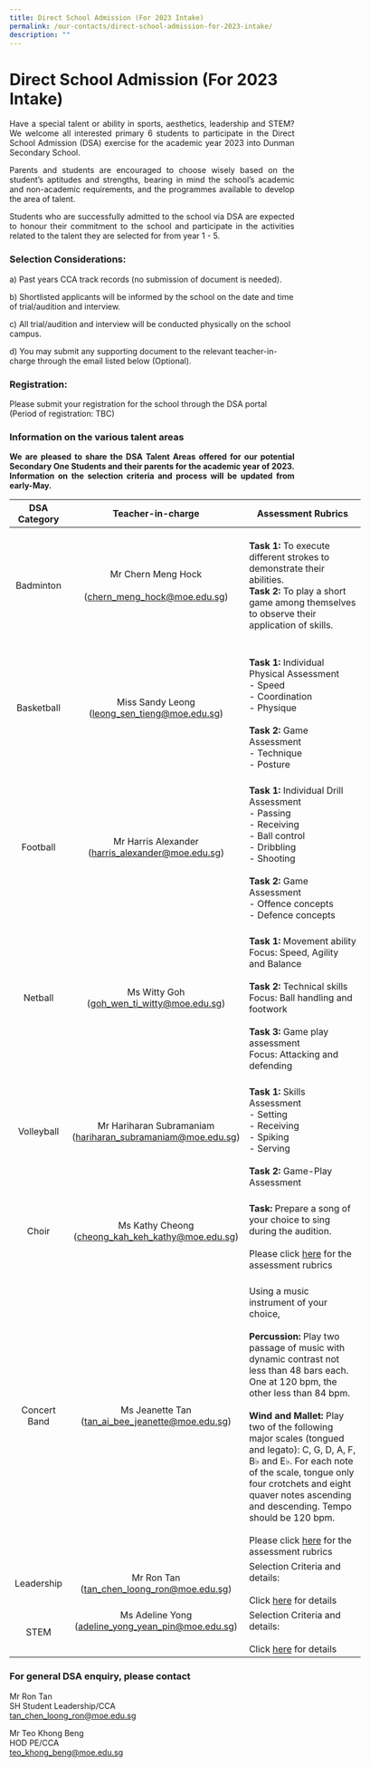 ```yaml
---
title: Direct School Admission (For 2023 Intake)
permalink: /our-contacts/direct-school-admission-for-2023-intake/
description: ""
---
```



# Direct School Admission (For 2023 Intake)

<p style="text-align: justify;">Have a special talent or ability in sports, aesthetics, leadership and STEM? We welcome all interested primary 6 students to participate in the Direct School Admission (DSA) exercise for the academic year 2023 into Dunman Secondary School.</p>

<p style="text-align: justify;">Parents and students are encouraged to choose wisely based on the student’s aptitudes and strengths, bearing in mind the school’s academic and non-academic requirements, and the programmes available to develop the area of talent.</p>

<p style="text-align: justify;">Students who are successfully admitted to the school via DSA are expected to honour their commitment to the school and participate in the activities related to the talent they are selected for from year 1 - 5.</p>


### Selection Considerations:

a) Past years CCA track records (no submission of document is needed).

b) Shortlisted applicants will be informed by the school on the date and time of trial/audition and interview.

c) All trial/audition and interview will be conducted physically on the school campus.

d) You may submit any supporting document to the relevant teacher-in-charge through the email listed below (Optional).

### Registration:

Please submit your registration for the school through the DSA portal (Period of registration: TBC)

### Information on the various talent areas

<p style="text-align: justify;"><b>We are pleased to share the DSA Talent Areas offered for our potential Secondary One Students and their parents for the academic year of 2023. Information on the selection criteria and process will be updated from early-May.</b></p>


<table style="undefined;table-layout: fixed; width: 621px">
<colgroup>
<col style="width: 105px">
<col style="width: 300px">
<col style="width: 300px">
</colgroup>
<thead>
  <tr>
    <th style="text-align:center;">DSA Category</th>
    <th style="text-align:center">Teacher-in-charge</th>
    <th style="text-align:center">Assessment Rubrics</th>
  </tr>
</thead>
<tbody>
  <tr>
    <td style="text-align:center">Badminton</td>
    <td style="text-align:center">Mr Chern Meng Hock<br><br>(<a href="mailto:chern_meng_hock@moe.edu.sg">chern_meng_hock@moe.edu.sg</a>)</td>
		<td><br><b>Task 1:</b> To execute different strokes to demonstrate their abilities.<br><b>Task 2:</b> To play a short game among themselves to observe their application of skills.<br><br></td>
  </tr>
  <tr>
    <td style="text-align:center"> Basketball </td>
    <td style="text-align:center">Miss Sandy Leong<br>(<a href="mailto:leong_sen_tieng@moe.edu.sg">leong_sen_tieng@moe.edu.sg</a>)</td>
    <td><br><b>Task 1:</b> Individual Physical Assessment<br>-	Speed<br>-	Coordination<br>-	Physique<br><br><b>Task 2:</b> Game Assessment<br>-	Technique<br>-	Posture</td>
  </tr>
  <tr>
    <td style="text-align:center">Football<br> </td>
    <td style="text-align:center">Mr Harris Alexander<br>(<a href="mailto:harris_alexander@moe.edu.sg">harris_alexander@moe.edu.sg</a>)<br> </td>
    <td><br><b>Task 1:</b> Individual Drill Assessment<br>-	Passing<br>-	Receiving<br>-	Ball control<br>-	Dribbling<br>-	Shooting<br><br><b>Task 2:</b> Game Assessment<br>-	Offence concepts<br>-	Defence concepts</td>
  </tr>
  <tr>
    <td style="text-align:center">Netball<br> </td>
    <td style="text-align:center">Ms Witty Goh<br>(<a href="mailto:goh_wen_ti_witty@moe.edu.sg">goh_wen_ti_witty@moe.edu.sg</a>)</td>
    <td><br><b>Task 1:</b> Movement ability<br>Focus: Speed, Agility and Balance<br><br><b>Task 2:</b> Technical skills<br>Focus: Ball handling and footwork<br><br><b>Task 3:</b> Game play assessment<br>Focus: Attacking and defending<br></td>
  </tr>
  <tr>
    <td style="text-align:center">Volleyball<br> </td>
    <td style="text-align:center">Mr Hariharan Subramaniam<br>(<a href="mailto:hariharan_subramaniam@moe.edu.sg">hariharan_subramaniam@moe.edu.sg</a>)</td>
    <td><br><b>Task 1:</b> Skills Assessment<br>-	Setting<br>-	Receiving<br>-	Spiking<br>-	Serving<br><br><b>Task 2:</b> Game-Play Assessment</td>
  </tr>
  <tr>
    <td style="text-align:center">Choir</td>
    <td style="text-align:center">Ms Kathy Cheong<br>(<a href="mailto:cheong_kah_keh_kathy@moe.edu.sg">cheong_kah_keh_kathy@moe.edu.sg</a>)<br> </td>
    <td><br><b>Task:</b> Prepare a song of your choice to sing during the audition.<br><br>Please click <a href="/files/Administration/DSA%20Rubric_Choir%202022.pdf" target="_blank">here</a> for the assessment rubrics </td>
  </tr>
  <tr>
    <td style="text-align:center">Concert Band<br> </td>
    <td style="text-align:center">Ms Jeanette Tan<br>(<a href="mailto:tan_ai_bee_jeanette@moe.edu.sg">tan_ai_bee_jeanette@moe.edu.sg</a>)</td>
    <td><br>Using a music instrument of your choice, <br><br><b>Percussion:</b> Play two passage of music with dynamic contrast not less than 48 bars each. One at 120 bpm, the other less than 84 bpm.<br><br><b>Wind and Mallet:</b> Play two of the following major scales (tongued and legato): C, G, D, A, F, B♭ and E♭. For each note of the scale, tongue only four crotchets and eight quaver notes ascending and descending. Tempo should be 120 bpm.<br><br>Please click <a href="/files/Administration/DSA%20Rubric_Concert%20Band%202022.pdf" target="_blank">here</a> for the assessment rubrics</td>
  </tr>
  <tr>
    <td style="text-align:center">Leadership</td>
    <td style="text-align:center">Mr Ron Tan<br>(<a href="mailto:tan_chen_loong_ron@moe.edu.sg">tan_chen_loong_ron@moe.edu.sg</a>)</td>
    <td>Selection Criteria and details:<br><br>Click <a href="/files/Administration/DSA%20Rubric_Student%20Leadership%202022.pdf" target="_blank">here</a> for details</td>
  </tr>
  <tr>
    <td style="text-align:center"> STEM</td>
    <td style="text-align:center">Ms Adeline Yong<br>(<a href="mailto:adeline_yong_yean_pin@moe.edu.sg">adeline_yong_yean_pin@moe.edu.sg</a>)<br><br><br></td>
    <td>Selection Criteria and details:<br><br>Click <a href="/files/Administration/DSA%20Rubric_STEM%202022%20v2.pdf" target="_blank">here</a> for details</td>
  </tr>
</tbody>
</table>

### For general DSA enquiry, please contact

Mr Ron Tan  
SH Student Leadership/CCA   
[tan\_chen\_loong\_ron@moe.edu.sg](mailto:tan_chen_loong_ron@moe.edu.sg)


Mr Teo Khong Beng  
HOD PE/CCA   
[teo\_khong\_beng@moe.edu.sg](mailto:teo_khong_beng@moe.edu.sg)